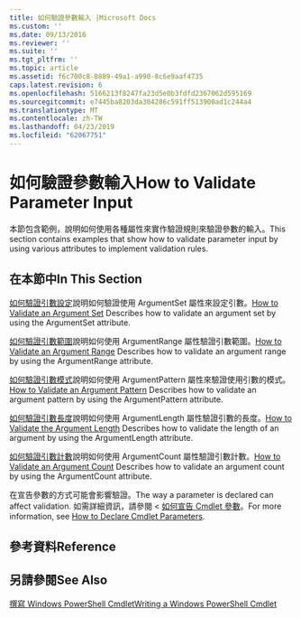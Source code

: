 ```yaml
---
title: 如何驗證參數輸入 |Microsoft Docs
ms.custom: ''
ms.date: 09/13/2016
ms.reviewer: ''
ms.suite: ''
ms.tgt_pltfrm: ''
ms.topic: article
ms.assetid: f6c700c8-0889-49a1-a990-8c6e9aaf4735
caps.latest.revision: 6
ms.openlocfilehash: 5166213f8247fa23d5e0b3fdfd2367062d595169
ms.sourcegitcommit: e7445ba8203da304286c591ff513900ad1c244a4
ms.translationtype: MT
ms.contentlocale: zh-TW
ms.lasthandoff: 04/23/2019
ms.locfileid: "62067751"
---
```

# <a name="how-to-validate-parameter-input"></a><span data-ttu-id="89983-102">如何驗證參數輸入</span><span class="sxs-lookup"><span data-stu-id="89983-102">How to Validate Parameter Input</span></span>

<span data-ttu-id="89983-103">本節包含範例，說明如何使用各種屬性來實作驗證規則來驗證參數的輸入。</span><span class="sxs-lookup"><span data-stu-id="89983-103">This section contains examples that show how to validate parameter input by using various attributes to implement validation rules.</span></span>

## <a name="in-this-section"></a><span data-ttu-id="89983-104">在本節中</span><span class="sxs-lookup"><span data-stu-id="89983-104">In This Section</span></span>

<span data-ttu-id="89983-105">[如何驗證引數設定](./how-to-validate-an-argument-set.md)說明如何驗證使用 ArgumentSet 屬性來設定引數。</span><span class="sxs-lookup"><span data-stu-id="89983-105">[How to Validate an Argument Set](./how-to-validate-an-argument-set.md) Describes how to validate an argument set by using the ArgumentSet attribute.</span></span>

<span data-ttu-id="89983-106">[如何驗證引數範圍](./how-to-validate-an-argument-range.md)說明如何使用 ArgumentRange 屬性驗證引數範圍。</span><span class="sxs-lookup"><span data-stu-id="89983-106">[How to Validate an Argument Range](./how-to-validate-an-argument-range.md) Describes how to validate an argument range by using the ArgumentRange attribute.</span></span>

<span data-ttu-id="89983-107">[如何驗證引數模式](./how-to-validate-an-argument-pattern.md)說明如何使用 ArgumentPattern 屬性來驗證使用引數的模式。</span><span class="sxs-lookup"><span data-stu-id="89983-107">[How to Validate an Argument Pattern](./how-to-validate-an-argument-pattern.md) Describes how to validate an argument pattern by using the ArgumentPattern attribute.</span></span>

<span data-ttu-id="89983-108">[如何驗證引數長度](./how-to-validate-the-argument-length.md)說明如何使用 ArgumentLength 屬性驗證引數的長度。</span><span class="sxs-lookup"><span data-stu-id="89983-108">[How to Validate the Argument Length](./how-to-validate-the-argument-length.md) Describes how to validate the length of an argument by using the ArgumentLength attribute.</span></span>

<span data-ttu-id="89983-109">[如何驗證引數計數](./how-to-validate-an-argument-count.md)說明如何使用 ArgumentCount 屬性驗證引數計數。</span><span class="sxs-lookup"><span data-stu-id="89983-109">[How to Validate an Argument Count](./how-to-validate-an-argument-count.md) Describes how to validate an argument count by using the ArgumentCount attribute.</span></span>

<span data-ttu-id="89983-110">在宣告參數的方式可能會影響驗證。</span><span class="sxs-lookup"><span data-stu-id="89983-110">The way a parameter is declared can affect validation.</span></span> <span data-ttu-id="89983-111">如需詳細資訊，請參閱 <<c0> [ 如何宣告 Cmdlet 參數](./how-to-declare-cmdlet-parameters.md)。</span><span class="sxs-lookup"><span data-stu-id="89983-111">For more information, see [How to Declare Cmdlet Parameters](./how-to-declare-cmdlet-parameters.md).</span></span>

## <a name="reference"></a><span data-ttu-id="89983-112">參考資料</span><span class="sxs-lookup"><span data-stu-id="89983-112">Reference</span></span>

## <a name="see-also"></a><span data-ttu-id="89983-113">另請參閱</span><span class="sxs-lookup"><span data-stu-id="89983-113">See Also</span></span>

[<span data-ttu-id="89983-114">撰寫 Windows PowerShell Cmdlet</span><span class="sxs-lookup"><span data-stu-id="89983-114">Writing a Windows PowerShell Cmdlet</span></span>](./writing-a-windows-powershell-cmdlet.md)
